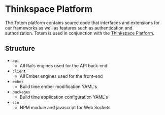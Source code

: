 # Thinkspace Platform
The Totem platform contains source code that interfaces and extensions for our frameworks as well as features such as authentication and authorization. Totem is used in conjunction with the [Thinkspace Platform](https://github.com/sixthedge/cellar/tree/master/src/thinkspace).

## Structure
- `api`      
  - All Rails engines used for the API back-end
- `client`   
  - All Ember engines used for the front-end
- `ember`    
  - Build time ember modification YAML's
- `packages` 
  - Build time application configuration YAML's
- `sio`      
  - NPM module and javascript for Web Sockets